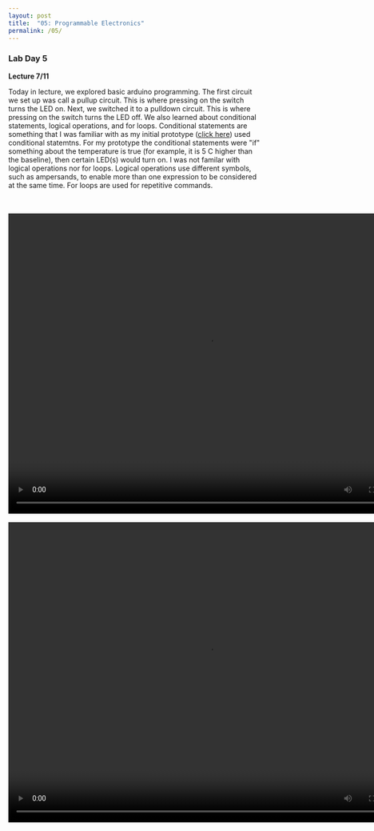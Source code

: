 ```yaml
---
layout: post
title:  "05: Programmable Electronics"
permalink: /05/
---
```


### **Lab Day 5**

**Lecture 7/11**

Today in lecture, we explored basic arduino programming. The first circuit we set up was call a pullup circuit. This is where pressing on the switch turns the LED on. Next, we switched it to a pulldown circuit. This is where pressing on the switch turns the LED off. We also learned about conditional statements, logical operations, and for loops. Conditional statements are something that I was familiar with as my initial prototype ([click here](https://juliaodavis.github.io/PHYS-S12-Assigments/04/)) used conditional statemtns. For my prototype the conditional statements were "if" something about the temperature is true (for example, it is 5 C higher than the baseline), then certain LED(s) would turn on. I was not familar with logical operations nor for loops. Logical operations use different symbols, such as ampersands, to enable more than one expression to be considered at the same time. For loops are used for repetitive commands. 

<BR>
<BR>

<video width="800" height="600" controls>
  <source src="IMG_1986.MOV" type="video/mp4">
</video>

<BR>
<BR>

<video width="800" height="600" controls>
  <source src="IMG_1987.MOV" type="video/mp4">
</video>
